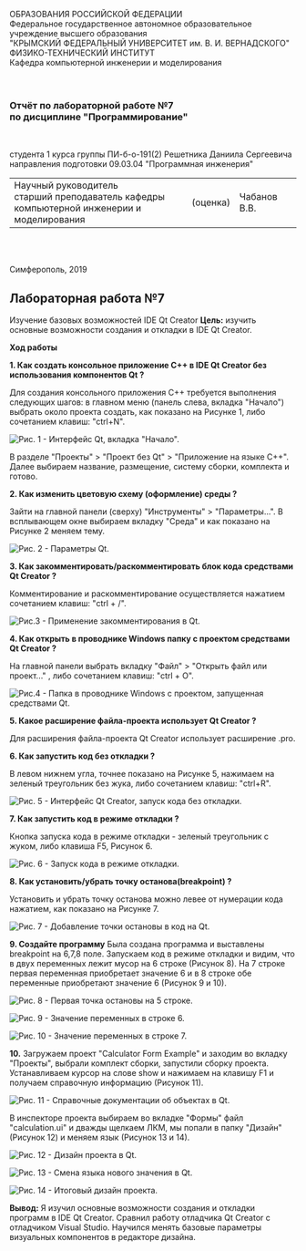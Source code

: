 ﻿


ОБРАЗОВАНИЯ РОССИЙСКОЙ ФЕДЕРАЦИИ<br>
Федеральное государственное автономное образовательное учреждение высшего образования<br>
"КРЫМСКИЙ ФЕДЕРАЛЬНЫЙ УНИВЕРСИТЕТ им. В. И. ВЕРНАДСКОГО"<br>
ФИЗИКО-ТЕХНИЧЕСКИЙ ИНСТИТУТ<br>
Кафедра компьютерной инженерии и моделирования<br>
<br/><br/>

### Отчёт по лабораторной работе №7<br/> по дисциплине "Программирование"
<br/>

студента 1 курса группы ПИ-б-о-191(2)
Решетника Даниила Сергеевича
направления подготовки 09.03.04 "Программная инженерия"
<br/>

<table>
<tr><td>Научный руководитель<br/> старший преподаватель кафедры<br/> компьютерной инженерии и моделирования</td>
<td>(оценка)</td>
<td>Чабанов В.В.</td>
</tr>
</table>
<br/><br/>

Симферополь, 2019
## Лабораторная работа №7
Изучение базовых возможностей IDE Qt Creator
**Цель:** изучить основные возможности создания и откладки в IDE Qt Creator.

**Ход работы**

**1. Как создать консольное приложение C++ в IDE Qt Creator без использования компонентов Qt ?**

Для создания консольного приложения С++ требуется выполнения следующих шагов: в главном меню (панель слева, вкладка "Начало") выбрать около проекта создать, как показано на Рисунке 1, либо сочетанием клавиш: "сtrl+N".

![Рис. 1 - Интерфейс Qt, вкладка "Начало".](https://github.com/dicpic/pics/blob/master/lossmeme.jpg?raw=true)

В разделе "Проекты" > "Проект без Qt" > "Приложение на языке С++". Далее выбираем название, размещение, систему сборки, комплекта и готово.

**2. Как изменить цветовую схему (оформление) среды ?**

Зайти на главной панели (сверху) "Инструменты" > "Параметры...". В всплывающем окне выбираем вкладку "Среда" и как показано на Рисунке 2 меняем тему.

![Рис. 2 - Параметры Qt.](https://github.com/dicpic/pics/blob/master/lossmeme2.jpg?raw=true)

**3. Как закомментировать/раскомментировать блок кода средствами Qt Creator ?**

Комментирование и раскомментирование осуществляется нажатием сочетанием клавиш: "ctrl + /".

![Рис.3 - Применение закомментирования в Qt.](https://github.com/dicpic/pics/blob/master/lossmeme3.jpg?raw=true)

**4. Как открыть в проводнике Windows папку с проектом средствами Qt Creator ?**

На главной панели выбрать вкладку "Файл" > "Открыть файл или проект..." , либо сочетанием клавиш: "ctrl + O".

![Рис.4 - Папка в проводнике Windows с проектом, запущенная средствами Qt.](https://github.com/dicpic/pics/blob/master/lossmeme4.jpg?raw=true)

**5. Какое расширение файла-проекта использует Qt Creator ?**

Для расширения файла-проекта Qt Creator использует расширение .pro. 

**6. Как запустить код без откладки ?**

В левом нижнем угла, точнее показано на Рисунке 5, нажимаем на зеленый треугольник без жука, либо сочетанием клавиш: "ctrl+R".

![Рис. 5 - Интерфейс Qt Creator, запуск кода без откладки.](https://github.com/dicpic/pics/blob/master/lossmeme6.jpg?raw=true)

**7. Как запустить код в режиме откладки ?**

Кнопка запуска кода в режиме откладки - зеленый треугольник с жуком, либо клавиша F5, Рисунок 6.

![Рис. 6 - Запуск кода в режиме откладки.](https://github.com/dicpic/pics/blob/master/lossmeme7.jpg?raw=true)

**8. Как установить/убрать точку останова(breakpoint) ?**

Установить и убрать точку останова можно левее от нумерации кода нажатием, как показано на Рисунке 7.

![Рис. 7 - Добавление точки остановы в код на Qt.](https://github.com/dicpic/pics/blob/master/lossmeme5.jpg?raw=true)

**9. Создайте программу**
Была создана программа и выставлены breakpoint на 6,7,8 поле. Запускаем код в режиме откладки и видим, что в двух переменных лежит мусор на 6 строке (Рисунок 8). На 7 строке первая переменная приобретает значение 6 и в 8 строке обе переменные приобретают значение 6 (Рисунок 9 и 10).

![Рис. 8 - Первая точка остановы на 5 строке.](https://github.com/dicpic/pics/blob/master/lossmeme8.jpg?raw=true)

![Рис. 9 - Значение переменных в строке 6.](https://github.com/dicpic/pics/blob/master/lossmeme9.jpg?raw=true)

![Рис. 10 - Значение переменных в строке 7.](https://github.com/dicpic/pics/blob/master/lossmeme10.jpg?raw=true)

**10.**
Загружаем проект "Calculator Form Example" и заходим во вкладку "Проекты", выбрали комплект сборки, запустили сборку проекта. Устанавливаем курсор на слове show и нажимаем на клавишу F1 и получаем справочную информацию (Рисунок 11).

![Рис. 11 - Справочные документации об объектах в Qt.](https://github.com/dicpic/pics/blob/master/lossmeme11.jpg?raw=true)

В инспекторе проекта выбираем во вкладке "Формы" файл "calculation.ui" и дважды щелкаем ЛКМ, мы попали в папку "Дизайн" (Рисунок 12) и меняем язык (Рисунок 13 и 14).

![Рис. 12 - Дизайн проекта в Qt.](https://github.com/dicpic/pics/blob/master/lossmeme12.jpg?raw=true)

![Рис. 13 - Смена языка нового значения в Qt.](https://github.com/dicpic/pics/blob/master/lossmeme13.jpg?raw=true)

![Рис. 14 - Итоговый дизайн проекта.](https://github.com/dicpic/pics/blob/master/lossmeme14.jpg?raw=true)

**Вывод:** Я изучил основные возможности создания и откладки программ в IDE Qt Creator. Сравнил работу отладчика Qt Creator с отладчиком Visual Studio. Научился менять базовые параметры визуальных компонентов в редакторе дизайна.
